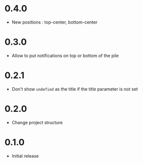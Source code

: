 # 0.4.0
- New positions : top-center, bottom-center

# 0.3.0
- Allow to put notifications on top or bottom of the pile

# 0.2.1
- Don't show `undefied` as the title if the title parameter is not set

# 0.2.0
- Change project structure

# 0.1.0
- Initial release
